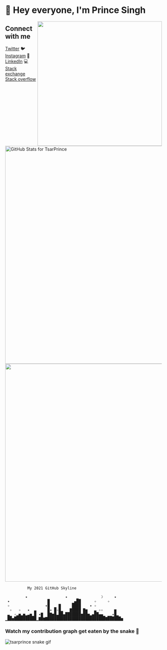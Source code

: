 # 👋 Hey everyone, I'm Prince Singh

<img src="https://images.unsplash.com/photo-1640622308069-4352d9b4dcc8?ixlib=rb-1.2.1&ixid=MnwxMjA3fDF8MHxwaG90by1wYWdlfHx8fGVufDB8fHx8&auto=format&fit=crop&w=1170&q=80" height="400px" align="right">


## Connect with me <br>
[Twitter](https://twitter.com/tsarprince) :bird: <br>
[Instagram](https://www.instagram.com/tsarprince7/) 📸 <br>
[LinkedIn](https://www.linkedin.com/in/tsarprince/) 💻 <br>
[Stack exchange](https://stackexchange.com/users/14860558/prince) <br>
[Stack overflow](https://stackoverflow.com/users/10731521/prince-singh) <br>


<!-- [![Prince's GitHub stats](https://github-readme-stats.vercel.app/api?username=tsarprince&count_private=true&theme=radical)](https://github.com/anuraghazra/github-readme-stats) -->
<img src="https://github-readme-stats.vercel.app/api?username=tsarprince&show_icons=true&include_all_commits=true&count_private=true&theme=jolly&layout=compact" alt="GitHub Stats for TsarPrince" width="700">


<!-- [![GitHub Streak](https://github-readme-streak-stats.herokuapp.com?user=tsarPrince&theme=radical&date_format=M%20j%5B%2C%20Y%5D)](https://git.io/streak-stats) -->
<img src="https://github-readme-streak-stats.herokuapp.com?user=tsarprince&theme=jolly" width="700">


```    
          My 2021 GitHub Skyline          

         ✦                 ✦    ▁          ☽     ✦   
 ✦                 █          ▁▄██      ✧     ✧      
 ✧                ✦█  ▁ ▇     ████    ✦ ✧            
  ✧   ✧   ✦  ▃     █✦ █✧█▂   ▇████ ▇▅   ▃ ✧✧     ▅   
 ▃▁ ✧▂▅▂▅▂▃▅▁█ ✦▇  █▇▅█▃██▄███████▅██▅▂▄██▄▄▁ ▁▁✦█▂  
▁██▅██████████▁▇█▆▇██████████████████████████▇██████▅

```

### Watch my contribution graph get eaten by the snake 🐍
![tsarprince snake gif](https://github.com/tsarprince/tsarprince/blob/output/github-contribution-grid-snake.svg)
